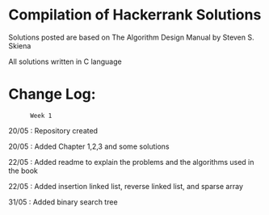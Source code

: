# Compilation of Hackerrank Solutions

Solutions posted are based on The Algorithm Design Manual by Steven S. Skiena

All solutions written in C language


# Change Log:
          Week 1

20/05 :   Repository created

20/05 :   Added Chapter 1,2,3 and some solutions

22/05 :   Added readme to explain the problems and the algorithms used in the book
          
22/05 :   Added insertion linked list, reverse linked list, and sparse array 

31/05 :   Added binary search tree
